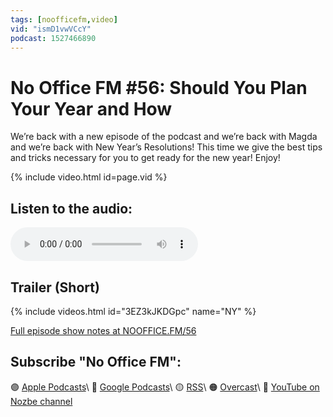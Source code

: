 ```yaml
---
tags: [noofficefm,video]
vid: "ismD1vwVCcY"
podcast: 1527466890
---
```


# No Office FM #56: Should You Plan Your Year and How

We’re back with a new episode of the podcast and we’re back with Magda and we’re back with New Year’s Resolutions! This time we give the best tips and tricks necessary for you to get ready for the new year! Enjoy!

{% include video.html id=page.vid %}

<!--More-->

## Listen to the audio:

<audio controls>
<source src="https://media.transistor.fm/bfede74b/461ee527.mp3" type="audio/mpeg">
</audio>

## Trailer (Short)

{% include videos.html id="3EZ3kJKDGpc" name="NY" %}

[Full episode show notes at NOOFFICE.FM/56](https://nooffice.fm/56)

## Subscribe "No Office FM":

🟣 [Apple Podcasts](https://podcasts.apple.com/podcast/no-office/id1527466890)\\
🔵 [Google Podcasts](https://podcasts.google.com/feed/aHR0cHM6Ly9mZWVkcy50cmFuc2lzdG9yLmZtL25vb2ZmaWNl)\\
🟡 [RSS](https://nozbe.com/nooffice.rss)\\
🟠 [Overcast](https://overcast.fm/itunes1527466890/no-office)\\
🔴 [YouTube on Nozbe channel](https://youtube.com/NozbeCom)

<!--podcast: 1527466890-->

[n]: https://michael.gratis/nozbe
[np]: https://michael.gratis/nozbepersonal